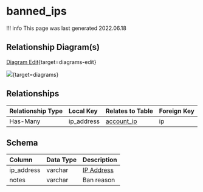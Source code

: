 # banned_ips

!!! info
	This page was last generated 2022.06.18

## Relationship Diagram(s)

[Diagram Edit](https://mermaid.live/edit#eyJjb2RlIjoiZXJEaWFncmFtXG4gICAgYmFubmVkX2lwcyB7XG4gICAgICAgIHZhcmNoYXIgaXBfYWRkcmVzc1xuICAgIH1cbiAgICBhY2NvdW50X2lwIHtcbiAgICAgICAgdmFyY2hhciBpcFxuICAgICAgICBpbnQgYWNjaWRcbiAgICB9XG4gICAgYmFubmVkX2lwcyB8fC0tb3sgYWNjb3VudF9pcCA6IEhhcy1NYW55XG5cbiIsIm1lcm1haWQiOnsidGhlbWUiOiJkZWZhdWx0In0sInVwZGF0ZUVkaXRvciI6dHJ1ZSwiYXV0b1N5bmMiOnRydWUsInVwZGF0ZURpYWdyYW0iOnRydWV9){target=diagrams-edit}

[![](https://mermaid.ink/img/eyJjb2RlIjoiZXJEaWFncmFtXG4gICAgYmFubmVkX2lwcyB7XG4gICAgICAgIHZhcmNoYXIgaXBfYWRkcmVzc1xuICAgIH1cbiAgICBhY2NvdW50X2lwIHtcbiAgICAgICAgdmFyY2hhciBpcFxuICAgICAgICBpbnQgYWNjaWRcbiAgICB9XG4gICAgYmFubmVkX2lwcyB8fC0tb3sgYWNjb3VudF9pcCA6IEhhcy1NYW55XG5cbiIsIm1lcm1haWQiOnsidGhlbWUiOiJkZWZhdWx0In0sInVwZGF0ZUVkaXRvciI6dHJ1ZSwiYXV0b1N5bmMiOnRydWUsInVwZGF0ZURpYWdyYW0iOnRydWV9)](https://mermaid.ink/img/eyJjb2RlIjoiZXJEaWFncmFtXG4gICAgYmFubmVkX2lwcyB7XG4gICAgICAgIHZhcmNoYXIgaXBfYWRkcmVzc1xuICAgIH1cbiAgICBhY2NvdW50X2lwIHtcbiAgICAgICAgdmFyY2hhciBpcFxuICAgICAgICBpbnQgYWNjaWRcbiAgICB9XG4gICAgYmFubmVkX2lwcyB8fC0tb3sgYWNjb3VudF9pcCA6IEhhcy1NYW55XG5cbiIsIm1lcm1haWQiOnsidGhlbWUiOiJkZWZhdWx0In0sInVwZGF0ZUVkaXRvciI6dHJ1ZSwiYXV0b1N5bmMiOnRydWUsInVwZGF0ZURpYWdyYW0iOnRydWV9){target=diagrams}


## Relationships

| Relationship Type | Local Key | Relates to Table | Foreign Key |
| :--- | :--- | :--- | :--- |
| Has-Many | ip_address | [account_ip](../../schema/account/account_ip.md) | ip |


## Schema

| Column | Data Type | Description |
| :--- | :--- | :--- |
| ip_address | varchar | [IP Address](../../schema/account/account_ip.md) |
| notes | varchar | Ban reason |

